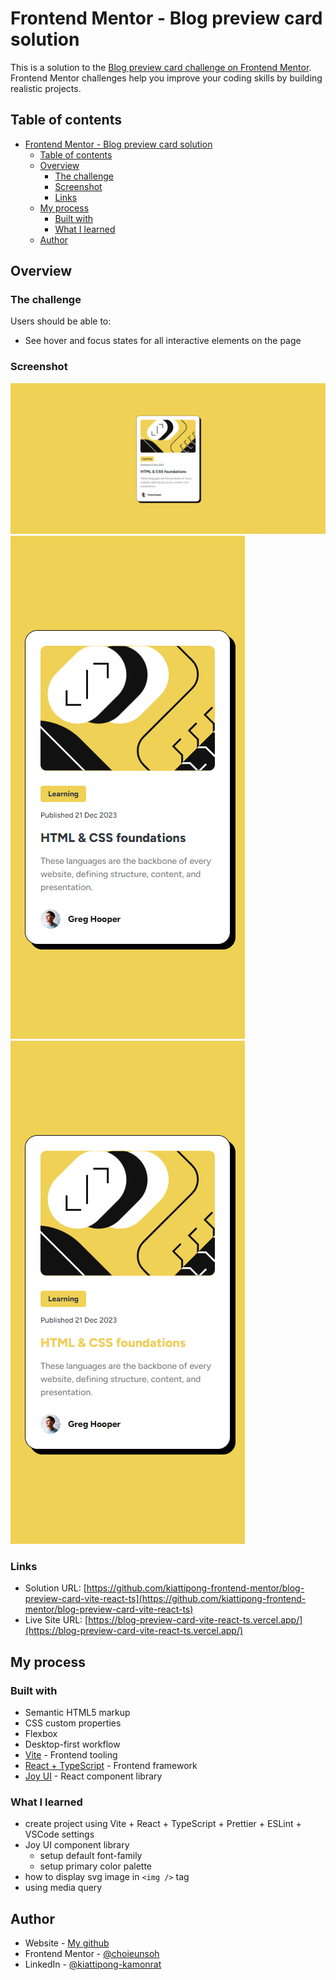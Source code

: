 # Frontend Mentor - Blog preview card solution

This is a solution to the [Blog preview card challenge on Frontend Mentor](https://www.frontendmentor.io/challenges/blog-preview-card-ckPaj01IcS). Frontend Mentor challenges help you improve your coding skills by building realistic projects.

## Table of contents

- [Frontend Mentor - Blog preview card solution](#frontend-mentor---blog-preview-card-solution)
  - [Table of contents](#table-of-contents)
  - [Overview](#overview)
    - [The challenge](#the-challenge)
    - [Screenshot](#screenshot)
    - [Links](#links)
  - [My process](#my-process)
    - [Built with](#built-with)
    - [What I learned](#what-i-learned)
  - [Author](#author)

## Overview

### The challenge

Users should be able to:

- See hover and focus states for all interactive elements on the page

### Screenshot

![Desktop](./screenshots/desktop.png)
![Mobile](./screenshots/mobile.png)
![Mobile Active](./screenshots/mobile-active.png)

### Links

- Solution URL: [https://github.com/kiattipong-frontend-mentor/blog-preview-card-vite-react-ts](https://github.com/kiattipong-frontend-mentor/blog-preview-card-vite-react-ts)
- Live Site URL: [https://blog-preview-card-vite-react-ts.vercel.app/](https://blog-preview-card-vite-react-ts.vercel.app/)

## My process

### Built with

- Semantic HTML5 markup
- CSS custom properties
- Flexbox
- Desktop-first workflow
- [Vite](https://vitejs.dev/) - Frontend tooling
- [React + TypeScript](https://reactjs.org/) - Frontend framework
- [Joy UI](https://mui.com/joy-ui/getting-started/) - React component library

### What I learned

- create project using Vite + React + TypeScript + Prettier + ESLint + VSCode settings
- Joy UI component library
  - setup default font-family
  - setup primary color palette
- how to display svg image in `<img />` tag
- using media query

## Author

- Website - [My github](https://github.com/choieunsoh)
- Frontend Mentor - [@choieunsoh](https://www.frontendmentor.io/profile/choieunsoh)
- LinkedIn - [@kiattipong-kamonrat](https://www.linkedin.com/in/kiattipong-kamonrat/)
